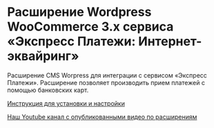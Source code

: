﻿# Расширение Wordpress WooCommerce 3.x сервиса «Экспресс Платежи: Интернет-эквайринг»
 Расширение CMS Worpress для интеграции с сервисом «Экспресс Платежи». Расширение позволяет производить прием платежей с помощью банковских карт.
 
 <a href="https://express-pay.by/extensions/woocommerce-3-x/acquiring">Инструкция для установки и настройки</a>
 
 <a href="https://www.youtube.com/c/express-pay-by">Наш Youtube канал с опубликованными видео по расширениям</a>
